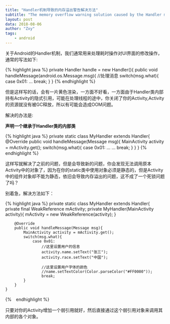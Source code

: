 ```yaml
---
title: "Handler机制导致的内存溢出警告解决方法"
subtitle: "The memory overflow warning solution caused by the Handler mechanism"
layout: post
data: 2018-08-06
author: "Zxy"
tags:
    - android
---
```


关于Android的Handler机制，我们通常用来处理耗时操作对UI界面的修改操作，通常的写法如下:

{% highlight java %}
private Handler handle = new Handler(){
	public void handleMessage(android.os.Message.msg){
	//处理消息
	switch(msg.what){
		case 0x01:
			...
			break;
	}
}
{% endhighlight %}

但是这样写的话，会有一片黄色渲染，一方面不好看，一方面由于Handler类内部持有Activity的隐式引用，可能在处理线程的途中，你关闭了你的Activity,Activity的资源就没有被GC释放，所以有可能会造成OOM问题。

解决的办法是:

**声明一个继承于Handler类的内部类**

{% highlight java %}
private static class MyHandler extends Handler{
        @Override
        public void handleMessage(Message msg){
            MainActivity activity = mActivity.get();
            switch(msg.what){
                case 0x01:
                    ... ...
                    break;
            }
        }
    }
{%　endhighlight %}

这样写就解决了之前的问题，但是会导致新的问题，你会发现无法调用原本Activity中的对象了，因为在你的static类中使用对象必须是静态的，但是Activity中的组件对象却不能为静态，依旧会导致内存溢出的问题，这不成了一个死锁问题了吗？

别着急，解决方法如下：

{% highlight java %}
private static class MyHandler extends Handler{
        private final WeakReference<MainActivity> mActivity;
        private MyHandler(MainActivity activity){
            mActivity = new WeakReference<MainActivity>(activity);
        }

        @Override
        public void handleMessage(Message msg){
            MainActivity activity = mActivity.get();
            switch(msg.what){
                case 0x01:
                    //这里设置用户的信息
                    activity.name.setText("张三");
                    activity.race.setText("中国");

                    //这里设置用户字体的颜色
                    //name.setTextColor(Color.parseColor("#FF0000"));
                    break;
            }
        }
    }
{%　endhighlight %}

只要对你的Activity增加一个弱引用就好，然后直接通过这个弱引用对象来调用其内部的各个对象。